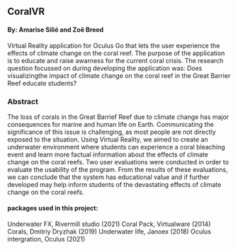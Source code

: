 ## CoralVR
#### By: Amarise Silié and Zoë Breed

Virtual Reality application for Oculus Go that lets the user experience the effects of climate change on the coral reef.
The purpose of the application is to educate and raise awarness for the current coral crisis. The research question focussed on during developing the application was: Does visualizingthe impact of climate change on the coral reef in the Great Barrier Reef educate students?

### Abstract
The loss of corals in the Great Barrief Reef due to climate change has major consequences for marine and human life on Earth. Communicating the significance of this issue is challenging, as most people are not directly exposed to the situation. Using Virtual Reality, we aimed to create an underwater environment where students can experience a coral bleaching event and learn more factual information about the effects of climate change on the coral reefs. Two user evaluations were conducted in order to evaluate the usability of the program. From the results of these evaluations, we can conclude that the system has educational value and if further developed may help inform students of the devastating effects of climate change on the coral reefs.

#### packages used in this project:
Underwater FX, Rivermill studio (2021)
Coral Pack, Virtualware (2014)
Corals, Dmitriy Dryzhak (2019)
Underwater life, Janoex (2018)
Oculus intergration, Oculus (2021)
